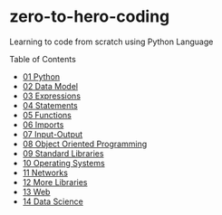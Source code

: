 # zero-to-hero-coding
Learning to code from scratch using Python Language

Table of Contents
- [01 Python](./01_python/index.md)
- [02 Data Model](./02_data/index.md)
- [03 Expressions](./03_expressions/index.md)
- [04 Statements](./04_statements/index.md)
- [05 Functions](./05_functions/index.md)
- [06 Imports](./06_imports/index.md)
- [07 Input-Output](./07_input_output/index.md)
- [08 Object Oriented Programming](./08_oop/index.md)
- [09 Standard Libraries](./09_standard_libs/index.md)
- [10 Operating Systems](./10_operating_systems/index.md)
- [11 Networks](./11_networks/index.md)
- [12 More Libraries](./12_more_libs/index.md)
- [13 Web](./13_web/index.md)
- [14 Data Science](./14_data_science/index.md)